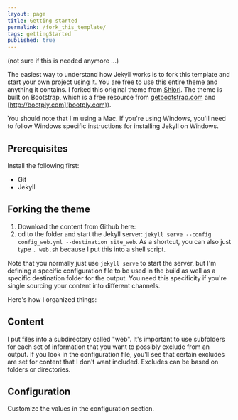 ```yaml
---
layout: page
title: Getting started
permalink: /fork_this_template/
tags: gettingStarted
published: true
---
```


(not sure if this is needed anymore ...)

The easiest way to understand how Jekyll works is to fork this template and start your own project using it. You are free to use this entire theme and anything it contains. I forked this original theme from [Shiori](https://github.com/ellekasai/shiori/). The theme is built on Bootstrap, which is a free resource from [getbootstrap.com](http://getbootstrap.com) and [http://bootply.com](bootply.com)).

You should note that I'm using a Mac. If you're using Windows, you'll need to follow Windows specific instructions for installing Jekyll on Windows.

## Prerequisites

Install the following first:

* Git
* Jekyll

## Forking the theme

1. Download the content from Github here: 
2. cd to the folder and start the Jekyll server: `jekyll serve --config config_web.yml --destination site_web`. As a shortcut, you can also just type `. web.sh` because I put this into a shell script. 

Note that you normally just use `jekyll serve` to start the server, but I'm defining a specific configuration file to be used in the build as well as a specific destination folder for the output. You need this specificity if you're single sourcing your content into different channels.
    
Here's how I organized things:

## Content

I put files into a subdirectory called "web". It's important to use subfolders for each set of information that you want to possibly exclude from an output. If you look in the configuration file, you'll see that certain excludes are set for content that I don't want included. Excludes can be based on folders or directories.

## Configuration 

Customize the values in the configuration section.

